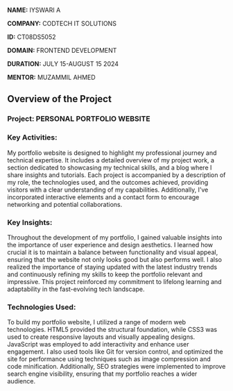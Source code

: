 **NAME:** IYSWARI A

**COMPANY:** CODTECH IT SOLUTIONS

**ID:** CT08DS5052

**DOMAIN:** FRONTEND DEVELOPMENT

**DURATION:** JULY 15-AUGUST 15 2024

**MENTOR:** MUZAMMIL AHMED

## Overview of the Project

### Project: PERSONAL PORTFOLIO WEBSITE

### Key Activities:

My portfolio website is designed to highlight my professional journey and technical expertise. It includes a detailed overview of my project work, a section dedicated to showcasing my technical skills, and a blog where I share insights and tutorials. Each project is accompanied by a description of my role, the technologies used, and the outcomes achieved, providing visitors with a clear understanding of my capabilities. Additionally, I’ve incorporated interactive elements and a contact form to encourage networking and potential collaborations.

 ### Key Insights:
 
Throughout the development of my portfolio, I gained valuable insights into the importance of user experience and design aesthetics. I learned how crucial it is to maintain a balance between functionality and visual appeal, ensuring that the website not only looks good but also performs well. I also realized the importance of staying updated with the latest industry trends and continuously refining my skills to keep the portfolio relevant and impressive. This project reinforced my commitment to lifelong learning and adaptability in the fast-evolving tech landscape.

 ### Technologies Used:
 
To build my portfolio website, I utilized a range of modern web technologies. HTML5 provided the structural foundation, while CSS3 was used to create responsive layouts and visually appealing designs. JavaScript was employed to add interactivity and enhance user engagement. I also used tools like Git for version control, and optimized the site for performance using techniques such as image compression and code minification. Additionally, SEO strategies were implemented to improve search engine visibility, ensuring that my portfolio reaches a wider audience.
